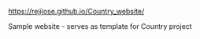 https://rejijose.github.io/Country_website/

Sample website - serves as template for Country project
